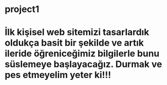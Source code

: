 # project1

# İlk kişisel web sitemizi tasarlardık oldukça basit bir şekilde ve artık ileride öğreniceğimiz bilgilerle bunu süslemeye başlayacağız. Durmak ve pes etmeyelim yeter ki!!!
